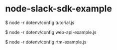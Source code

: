 # node-slack-sdk-example

$ node -r dotenv/config tutorial.js

$ node -r dotenv/config web-api-example.js

$ node -r dotenv/config rtm-example.js
